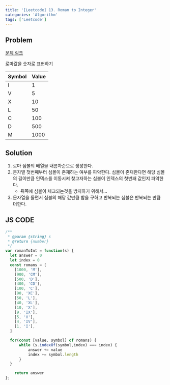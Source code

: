 ```yaml
---
title: '[Leetcode] 13. Roman to Integer'
categories: 'Algorithm'
tags: ['Leetcode']
---
```


## Problem

[문제 링크](https://leetcode.com/problems/roman-to-integer/)

로마값을 숫자로 표현하기

| Symbol | Value |
| ------ | ----- |
| I      | 1     |
| V      | 5     |
| X      | 10    |
| L      | 50    |
| C      | 100   |
| D      | 500   |
| M      | 1000  |

## Solution

1. 로마 심볼의 배열을 내름차순으로 생성한다.
2. 문자열 첫번째부터 심볼이 존재하는 여부를 파악한다. 심볼이 존재한다면 해당 심볼의 길이만큼 인덱스를 이동시켜 찾고자하는 심볼이 인덱스의 첫번째 값인지 파악한다.
   - 뒤쪽에 심볼이 체크되는것을 방지하기 위해서...
3. 문자열을 돌면서 심볼의 해당 값만큼 합을 구하고 반복되는 심볼은 반복되는 만큼 더한다.

## JS CODE

```JavaScript
/**
 * @param {string} s
 * @return {number}
 */
var romanToInt = function(s) {
  let answer = 0
  let index = 0
  const romans = [
    [1000, 'M'],
    [900, 'CM'],
    [500, 'D'],
    [400, 'CD'],
    [100, 'C'],
    [90, 'XC'],
    [50, 'L'],
    [40, 'XL'],
    [10, 'X'],
    [9, 'IX'],
    [5, 'V'],
    [4, 'IV'],
    [1, 'I'],
  ]

  for(const [value, symbol] of romans) {
      while (s.indexOf(symbol,index) === index) {
          answer += value
          index += symbol.length
      }
  }

    return answer
};
```
